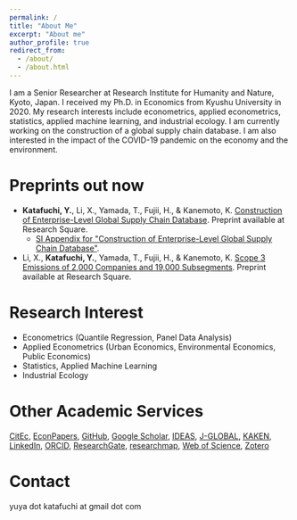 ```yaml
---
permalink: /
title: "About Me"
excerpt: "About me"
author_profile: true
redirect_from:
  - /about/
  - /about.html
---
```


I am a Senior Researcher at Research Institute for Humanity and Nature, Kyoto, Japan. I received my Ph.D. in Economics from Kyushu University in 2020. My research interests include econometrics, applied econometrics, statistics, applied machine learning, and industrial ecology. I am currently working on the construction of a global supply chain database. I am also interested in the impact of the COVID-19 pandemic on the economy and the environment.

Preprints out now
====
* **Katafuchi, Y.**, Li, X., Yamada, T., Fujii, H., & Kanemoto, K. [Construction of Enterprise-Level Global Supply Chain Database](https://www.researchsquare.com/article/rs-3651986/). Preprint available at Research Square.
  * [SI Appendix for "Construction of Enterprise-Level Global Supply Chain Database"](https://assets.researchsquare.com/files/rs-3651986/v1/11e238d1ed062b94c5424f3e.pdf).
* Li, X., **Katafuchi, Y.**, Yamada, T., Fujii, H., & Kanemoto, K. [Scope 3 Emissions of 2,000 Companies and 19,000 Subsegments](https://www.researchsquare.com/article/rs-3670939/). Preprint available at Research Square.

Research Interest
====
* Econometrics (Quantile Regression, Panel Data Analysis)
* Applied Econometrics (Urban Economics, Environmental Economics, Public Economics)
* Statistics, Applied Machine Learning
* Industrial Ecology

Other Academic Services
====
[CitEc](http://citec.repec.org/p/k/pka1441.html), [EconPapers](https://econpapers.repec.org/RAS/pka1441.htm), [GitHub](https://github.com/yuya-katafuchi), [Google Scholar](https://scholar.google.com/citations?user=6HYe6KoAAAAJ), [IDEAS](https://ideas.repec.org/f/pka1441.html), [J-GLOBAL](https://jglobal.jst.go.jp/detail?JGLOBAL_ID=202001008723914687), [KAKEN](https://nrid.nii.ac.jp/en/nrid/1000040883450/), [LinkedIn](https://www.linkedin.com/in/yuya-katafuchi-886146160/), [ORCID](https://orcid.org/0000-0003-1216-7791), [ResearchGate](https://www.researchgate.net/profile/Yuya-Katafuchi), [researchmap](https://researchmap.jp/yuya_katafuchi), [Web of Science](https://www.webofscience.com/wos/author/record/2128800), [Zotero](https://www.zotero.org/yuya.katafuchi)

Contact
====
yuya dot katafuchi at gmail dot com
